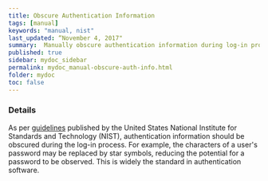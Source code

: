 ```yaml
---
title: Obscure Authentication Information
tags: [manual]
keywords: "manual, nist"
last_updated: “November 4, 2017"
summary:  Manually obscure authentication information during log-in process
published: true
sidebar: mydoc_sidebar
permalink: mydoc_manual-obscure-auth-info.html
folder: mydoc
toc: false
---
```


### Details  
As per [guidelines](http://nvlpubs.nist.gov/nistpubs/SpecialPublications/NIST.SP.800-171.pdf) published by the United States National Institute for Standards and Technology (NIST), authentication information should be obscured during the log-in process. For example, the characters of a user's password may be replaced by star symbols, reducing the potential for a password to be observed. This is widely the standard in authentication software. 

